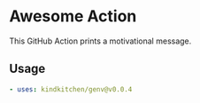 # Awesome Action

This GitHub Action prints a motivational message.

## Usage

```yaml
- uses: kindkitchen/genv@v0.0.4
```
